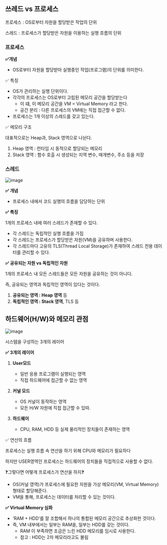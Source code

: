 ## 쓰레드 vs 프로세스

프로세스 : OS로부터 자원을 할당받은 작업의 단위

스레드 : 프로세스가 할당받은 자원을 이용하는 실행 흐름의 단위

### **프로세스**

**✅개념**

- OS로부터 자원을 할당받아 실행중인 작업(프로그램)의 단위를 의미한다.

✅ 특징

- OS가 관리하는 실행 단위이다.
- 각각의 프로세스는 OS로부터 고립된 메모리 공간을 할당받는다
    - 이 떄, 이 메모리 공간을 VM = Virtual Memory 라고 한다.
    - 공간 분리 : 다른 프로세스의 VM에는 직접 접근할 수 없다.
- 프로세스는 1개 이상의 스레드를 갖고 있는다.

✅ 메모리 구조

대표적으로는 Heap과, Stack 영역으로 나뉜다.

1. Heap 영역 : 런타임 시 동적으로 할당되는 메모리
2. Stack 영역 : 함수 호출 시 생성되는 지역 변수, 매개변수, 주소 등을 저장

### 스레드

![image](https://github.com/user-attachments/assets/a319f970-4fad-47ec-8ef2-b1ace91c43f8)


**✅ 개념**

- 프로세스 내에서 코드 실행의 흐름을 담당하는 단위

**✅ 특징**

1개의 프로세스 내에 여러 스레드가 존재할 수 있다.

- 각 스레드는 독립적인 실행 흐름을 가짐
- 각 스레드는 프로세스가 할당받은 자원(VM)을 공유하며 사용한다.
- 각 스레드마다 고유의 TLS(Thread Local Storage)가 존재하여 스레드 전용 데이터를 관리할 수 있다.

**✅ 공유되는 자원 vs 독립적인 자원**

1개의 프로세스 내 모든 스레드들은 모든 자원을 공유하는 것이 아니다.

즉, 공유되는 영역과 독립적인 영역이 있다는 것이다.

1. **공유되는 영역 : Heap 영역** 등
2. **독립적인 영역 : Stack 영역**, TLS 등

## 하드웨어(H/W)와 메모리 관점

![image](https://github.com/user-attachments/assets/14f5135c-84d3-4a08-b46b-efe715c46209)


시스템을 구성하는 3개의 레이어

**✅ 3개의 레이어**

1. **User모드**
    - 일반 응용 프로그램이 실행되는 영역
    - 직접 하드웨어에 접근할 수 없는 영역

2. **커널 모드**
    - OS 커널이 동작하는 영역
    - 모든 H/W 자원에 직접 접근할 수 있따.

3. **하드웨어**
    - CPU, RAM, HDD 등 실제 물리적인 장치들이 존재하는 영역

✅ 연산의 흐름

프로세스는 실행 흐름 속 연산을 하기 위해 CPU와 메모리가 필요하다

하지만 USER영역인 프로세스는 하드웨어의 장치들을 직접적으로 사용할 수 없다.

❓그렇다면 어떻게 프로세스가 연산을 하지❓

- OS(커널 영역)가 프로세스에 필요한 자원을 가상 메모리(VM, Virtual Memory) 형태로 할당해준다.
- VM을 통해, 프로세스는 데이터를 처리할 수 있는 것이다.

**✅ Virtual Memory 심화**

- ‘RAM + HDD’를 잘 조합해서 하나의 통합된 메모리 공간으로 추상화한 것이다.
- 즉, VM 내부에서는 일부는 RAM을, 일부는 HDD를 갖는 것이다.
    - RAM 이 부족하면 조금은 느린 HDD 메모리를 임시로 사용한다.
    - 참고 : HDD는 2차 메모리라고도 불림
